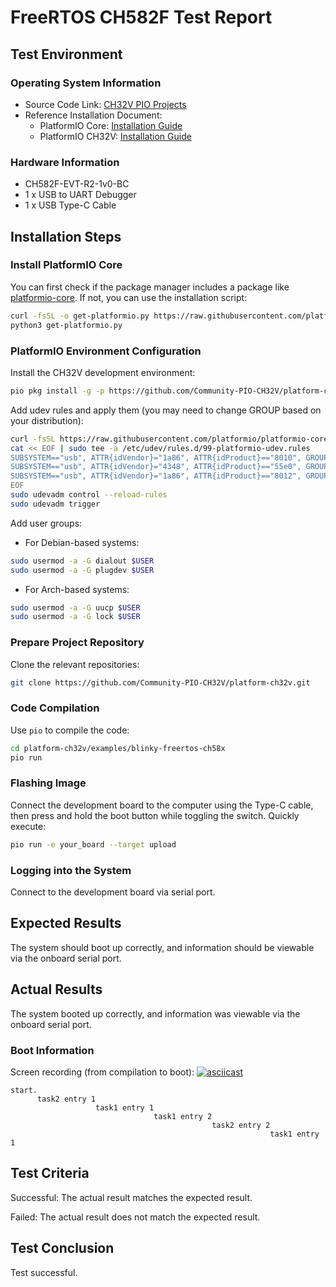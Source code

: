 # FreeRTOS CH582F Test Report

## Test Environment

### Operating System Information

- Source Code Link: [CH32V PIO Projects](https://github.com/Community-PIO-CH32V/ch32-pio-projects)
- Reference Installation Document:
    - PlatformIO Core: [Installation Guide](https://docs.platformio.org/en/latest/core/installation/index.html)
    - PlatformIO CH32V: [Installation Guide](https://pio-ch32v.readthedocs.io/en/latest/installation.html)

### Hardware Information

- CH582F-EVT-R2-1v0-BC
- 1 x USB to UART Debugger
- 1 x USB Type-C Cable

## Installation Steps

### Install PlatformIO Core

You can first check if the package manager includes a package like [platformio-core](https://archlinux.org/packages/?name=platformio-core). If not, you can use the installation script:

```bash
curl -fsSL -o get-platformio.py https://raw.githubusercontent.com/platformio/platformio-core-installer/master/get-platformio.py
python3 get-platformio.py
```

### PlatformIO Environment Configuration

Install the CH32V development environment:
```bash
pio pkg install -g -p https://github.com/Community-PIO-CH32V/platform-ch32v.git
```

Add udev rules and apply them (you may need to change GROUP based on your distribution):
```bash
curl -fsSL https://raw.githubusercontent.com/platformio/platformio-core/develop/platformio/assets/system/99-platformio-udev.rules | sudo tee /etc/udev/rules.d/99-platformio-udev.rules
cat << EOF | sudo tee -a /etc/udev/rules.d/99-platformio-udev.rules
SUBSYSTEM=="usb", ATTR{idVendor}="1a86", ATTR{idProduct}=="8010", GROUP="plugdev"
SUBSYSTEM=="usb", ATTR{idVendor}="4348", ATTR{idProduct}=="55e0", GROUP="plugdev"
SUBSYSTEM=="usb", ATTR{idVendor}="1a86", ATTR{idProduct}=="8012", GROUP="plugdev"
EOF
sudo udevadm control --reload-rules
sudo udevadm trigger
```

Add user groups:
- For Debian-based systems:
```bash
sudo usermod -a -G dialout $USER
sudo usermod -a -G plugdev $USER
```
- For Arch-based systems:
```bash
sudo usermod -a -G uucp $USER
sudo usermod -a -G lock $USER
```

### Prepare Project Repository

Clone the relevant repositories:
```bash
git clone https://github.com/Community-PIO-CH32V/platform-ch32v.git
```

### Code Compilation

Use `pio` to compile the code:
```bash
cd platform-ch32v/examples/blinky-freertos-ch58x
pio run
```

### Flashing Image

Connect the development board to the computer using the Type-C cable, then press and hold the boot button while toggling the switch. Quickly execute:
```bash
pio run -e your_board --target upload
```


### Logging into the System

Connect to the development board via serial port.

## Expected Results

The system should boot up correctly, and information should be viewable via the onboard serial port.

## Actual Results

The system booted up correctly, and information was viewable via the onboard serial port.

### Boot Information

Screen recording (from compilation to boot):
[![asciicast](https://asciinema.org/a/ZGVaNo7NxIiI7lJA0w0cM6nCX.svg)](https://asciinema.org/a/ZGVaNo7NxIiI7lJA0w0cM6nCX)

```log
start.
      task2 entry 1
                   task1 entry 1
                                task1 entry 2
                                             task2 entry 2
                                                          task1 entry 1

```
## Test Criteria

Successful: The actual result matches the expected result.

Failed: The actual result does not match the expected result.

## Test Conclusion

Test successful.
